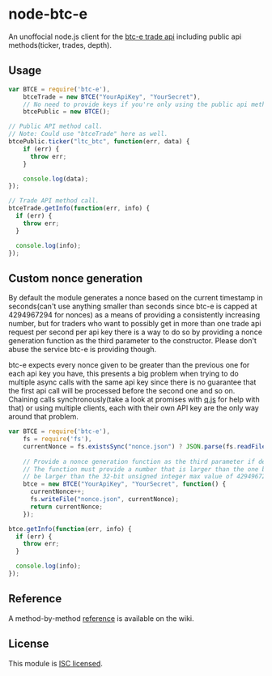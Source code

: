 node-btc-e
=====

An unoffocial node.js client for the [btc-e trade api](https://btc-e.com/api/documentation) including public api methods(ticker, trades, depth).

## Usage

```javascript
var BTCE = require('btc-e'),
    btceTrade = new BTCE("YourApiKey", "YourSecret"),
    // No need to provide keys if you're only using the public api methods.
    btcePublic = new BTCE();

// Public API method call.
// Note: Could use "btceTrade" here as well.
btcePublic.ticker("ltc_btc", function(err, data) {
    if (err) {
      throw err;
    }

    console.log(data);
});

// Trade API method call.
btceTrade.getInfo(function(err, info) {
  if (err) {
    throw err;
  }

  console.log(info);
});
```

## Custom nonce generation

By default the module generates a nonce based on the current timestamp in seconds(can't use anything smaller than seconds since btc-e is capped at 4294967294 for nonces) as a means of providing a consistently increasing number, but for traders who want to possibly get in more than one trade api request per second per api key there is a way to do so by providing a nonce generation function as the third parameter to the constructor.  Please don't abuse the service btc-e is providing though.

btc-e expects every nonce given to be greater than the previous one for each api key you have, this presents a big problem when trying to do multiple async calls with the same api key since there is no guarantee that the first api call will be processed before the second one and so on.  Chaining calls synchronously(take a look at promises with [q.js](https://github.com/kriskowal/q) for help with that) or using multiple clients, each with their own API key are the only way around that problem.

```javascript
var BTCE = require('btc-e'),
    fs = require('fs'),
    currentNonce = fs.existsSync("nonce.json") ? JSON.parse(fs.readFileSync("nonce.json")) : 0;
    
    // Provide a nonce generation function as the third parameter if desired.
    // The function must provide a number that is larger than the one before and must not
    // be larger than the 32-bit unsigned integer max value of 4294967294.
    btce = new BTCE("YourApiKey", "YourSecret", function() {
      currentNonce++;
      fs.writeFile("nonce.json", currentNonce);
      return currentNonce;
    });

btce.getInfo(function(err, info) {
  if (err) {
    throw err;
  }

  console.log(info);
});
```

## Reference

A method-by-method [reference](https://github.com/scud43/node-btc-e/wiki/API-Reference) is available on the wiki.

## License

This module is [ISC licensed](https://github.com/scud43/node-btc-e/blob/master/LICENSE.txt).
